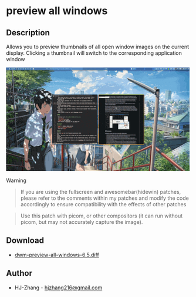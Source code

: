 preview all windows
================

Description
-----------
Allows you to preview thumbnails of all open window images on the current display. Clicking a thumbnail will switch to the corresponding application window

![preview all windows](./preview-all-win.png)
> [!WARNING]

> If you are using the fullscreen and awesomebar(hidewin) patches, please refer to the comments within my patches and modify the code accordingly to ensure compatibility with the effects of other patches

> Use this patch with picom, or other compositors (it can run without picom, but may not accurately capture the image).

Download
--------
* [dwm-preview-all-windows-6.5.diff](./dwm-preview-all-windows-6.5.diff)

Author
------
* HJ-Zhang - <hjzhang216@gmail.com>
